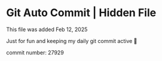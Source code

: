 # Git Auto Commit | Hidden File

This file was added Feb 12, 2025

Just for fun and keeping my daily git commit active 🤪

commit number: 27929
